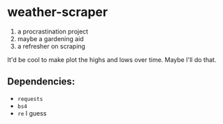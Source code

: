 # weather-scraper

1. a procrastination project
2. maybe a gardening aid
3. a refresher on scraping

It'd be cool to make plot the highs and lows over time. Maybe I'll do that.

## Dependencies:
- `requests`
- `bs4`
- `re` I guess
